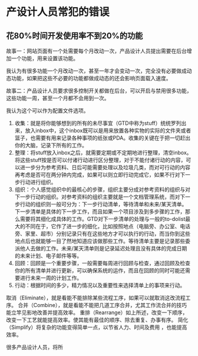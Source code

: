 产设计人员常犯的错误
=====

花80%时间开发使用率不到20%的功能
-----
故事一：网站页面有一个处需要每个月改动一次，产品设计人员提出需要在后台增加一个功能，用来设置该功能。

我认为有很多功能一个月改动一次，甚至一年才会变动一次，完全没有必要做成动态功能，如果把这些不必要的功能都做成动态的还会影响页面载入速度。

故事二：产品设计人员要求很多控制开关都做在后台，可以开启与禁用很多功能，这些功能一周，甚至一个月都不会用到一次。

我认为这个可以作为配置文件选项。

1. 收集：就是将你能够想到的所有的未尽事宜（GTD中称为stuff）统统罗列出来，放入inbox中，这个inbox既可以是用来放置各种实物的实际的文件夹或者篮子，也需要有用来记录各种事项的纸张或PDA。收集的关键在于把一切赶出你的大脑，记录下所有的工作。
2. 整理：将stuff放入inbox之后，就需要定期或不定期地进行整理，清空inbox。将这些stuff按是否可以付诸行动进行区分整理，对于不能付诸行动的内容，可以进一步分为参考资料、日后可能需要处理以及垃圾几类，而对可行动的内容再考虑是否可在两分钟内完成，如果可以则立即行动完成它，如果不行对下一步行动进行组织。
3. 组织：个人感觉组织中的最核心的步骤，组织主要分成对参考资料的组织与对下一步行动的组织。对参考资料的组织主要就是一个文档管理系统，而对下一步行动的组织则一般可分为：下一步行动清单，等待清单和未来/某天清单。下一步清单是具体的下一步工作，而且如果一个项目涉及到多步骤的工作，那么需要将其细化成具体的工作。GTD对下一步清单的处理与一般的to-dolist最大的不同在于，它作了进一步的细化，比如按照地点（电脑旁、办公室、电话旁、家里、超市）分别记录只有在这些地方才可以执行的行动，而当你到这些地点后也就能够一目了然地知道应该做那些工作。等待清单主要是记录那些委派他人去做的工作。未来/某天清单则是记录延迟处理且没有具体的完成日期的未来计划、电子邮件等等。
4. 回顾：回顾是一个重要步骤，一般需要每周进行回顾与检查，通过回顾及检查你的所有清单并进行更新，可以确保系统的运作，而且在回顾的同时可能还需要进行未来一周的计划工作。
5. 行动：根据时间的多少，精力情况以及重要性来选择清单上的事项来行动。


取消（Eliminate），就是看能不能排除某些流程工序，如果可以就取消这改流程工序。
合并（Combine），就是看能不能把几道工序合并，尤其工作流合并的技巧能立竿见影地改善并提高效率。
重排（Rearrange）如上所述，改变一下顺序，改变一下工艺就能提高效率。使其能有最佳的顺序、除去重复、办事有序。
简化（Simplify）将复杂的功能变得简单一点，以节省人力、时间及费用 ，也能提高效率。



很多产品设计人员，将所





